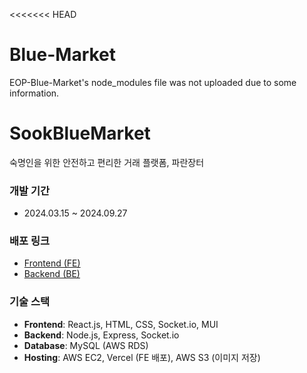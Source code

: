 <<<<<<< HEAD
# Blue-Market
EOP-Blue-Market's node_modules file was not uploaded due to some information.

# SookBlueMarket
숙명인을 위한 안전하고 편리한 거래 플랫폼, 파란장터 

### 개발 기간
- 2024.03.15 ~ 2024.09.27

### 배포 링크
- [Frontend (FE)](https://www.paranmarket.shop/)
- [Backend (BE)](https://api.paranmarket.shop/)

### 기술 스택
- **Frontend**: React.js, HTML, CSS, Socket.io, MUI
- **Backend**: Node.js, Express, Socket.io
- **Database**: MySQL (AWS RDS)
- **Hosting**: AWS EC2, Vercel (FE 배포), AWS S3 (이미지 저장)


